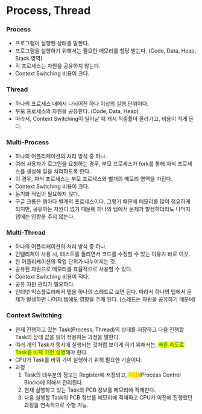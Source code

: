 # Process, Thread

### Process

* 프로그램이 실행된 상태를 말한다.
* 프로그램을 실행하기 위해서는 필요한 메모리를 할당 받는다. (Code, Data, Heap, Stack 영역)
* 각 프로세스는 자원을 공유하지 않는다.
* Context Switching 비용이 크다.



### Thread

* 하나의 프로세스 내에서 나뉘어진 하나 이상의 실행 단위이다.
* 부모 프로세스의 자원을 공유한다. (Code, Data, Heap)
* 따라서, Context Switching이 일어날 때 캐시 적중률이 올라가고, 비용이 적게 든다. 



### Multi-Process

* 하나의 어플리케이션의 처리 방식 중 하나.
* 여러 사용자가 로그인을 요청하는 경우, 부모 프로세스가 fork를 통해 자식 프로세스를 생성해 일을 처리하도록 한다. 
* 이 경우, 자식 프로세스는 부모 프로세스와 별개의 메모리 영역을 가진다.
* Context Switching 비용이 크다.
* 동기화 작업이 필요하지 않다.
* 구글 크롬은 탭마다 별개의 프로세스이다. 그렇기 때문에 메모리를 많이 점유하게 되지만, 공유하는 자원이 없기 때문에 하나의 탭에서 문제가 발생하더라도 나머지 탭에는 영향을 주지 않는다.



### Multi-Thread

* 하나의 어플리케이션의 처리 방식 중 하나.
* 인텔리제이 사용 시, 테스트를 돌리면서 코드를 수정할 수 있는 이유가 바로 이것.
* 한 어플리케이션의 작업 단위가 나누어지는 것.
* 공유된 자원으로 메모리를 효율적으로 사용할 수 있다.
* Context Switching 비용이 적다.
* 공유 자원 관리가 필요하다.
* 인터넷 익스플로러에서 탭을 하나의 스레드로 보면 된다. 따라서 하나의 탭에서 문제가 발생하면 나머지 탭에도 영향을 주게 된다. (스레드는 자원을 공유하기 때문에)



### Context Switching

* 현재 진행하고 있는 Task(Process, Thread)의 상태를 저장하고 다음 진행할 Task의 상태 값을 읽어 적용하는 과정을 말한다.
* 여러 개의 Task가 동시에 실행되는 것처럼 보이게 하기 위해서는, <mark style="color:green;">빠른 속도로 Task를 바꿔 가면 실행</mark>해야 한다.
* CPU가 Task를 바꿔 가며 실행하기 위해 필요한 기술이다.
* 과정
  1. Task의 대부분의 정보는 Register에 저장되고, <mark style="color:orange;">PCB</mark>(Process Control Block)에 의해서 관리된다.
  2. 현재 실행하고 있는 Task의 PCB 정보를 메모리에 적재한다.
  3. 다음 실행할 Task의 PCB 정보를 메모리에 적재하고 CPU가 이전에 진행했던 과정을 연속적으로 수행 가능.
